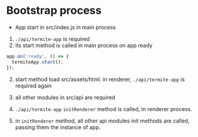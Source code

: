 # Bootstrap process

* App start in src/index.js in main process

1) `./api/termite-app` is required
2) its start method is called  in main process on app ready
```javascript
app.on('ready', () => {
  termiteApp.start();
});
```

2) start method load src/assets/html.
in renderer, `./api/termite-app` is required again

3) all other modules in src/api are required

3) `./api/termite-app` `initRenderer` method is called, in renderer process.

4) in  `initRenderer` method, all other api modules init methods are called, passing them the instance of app.
